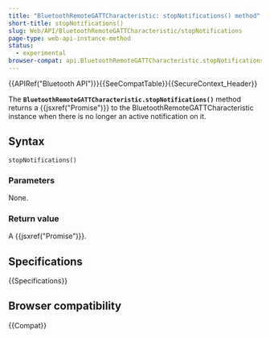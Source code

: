 ```yaml
---
title: "BluetoothRemoteGATTCharacteristic: stopNotifications() method"
short-title: stopNotifications()
slug: Web/API/BluetoothRemoteGATTCharacteristic/stopNotifications
page-type: web-api-instance-method
status:
  - experimental
browser-compat: api.BluetoothRemoteGATTCharacteristic.stopNotifications
---
```


{{APIRef("Bluetooth API")}}{{SeeCompatTable}}{{SecureContext_Header}}

The **`BluetoothRemoteGATTCharacteristic.stopNotifications()`** method
returns a {{jsxref("Promise")}} to the BluetoothRemoteGATTCharacteristic instance when
there is no longer an active notification on it.

## Syntax

```js-nolint
stopNotifications()
```

### Parameters

None.

### Return value

A {{jsxref("Promise")}}.

## Specifications

{{Specifications}}

## Browser compatibility

{{Compat}}
